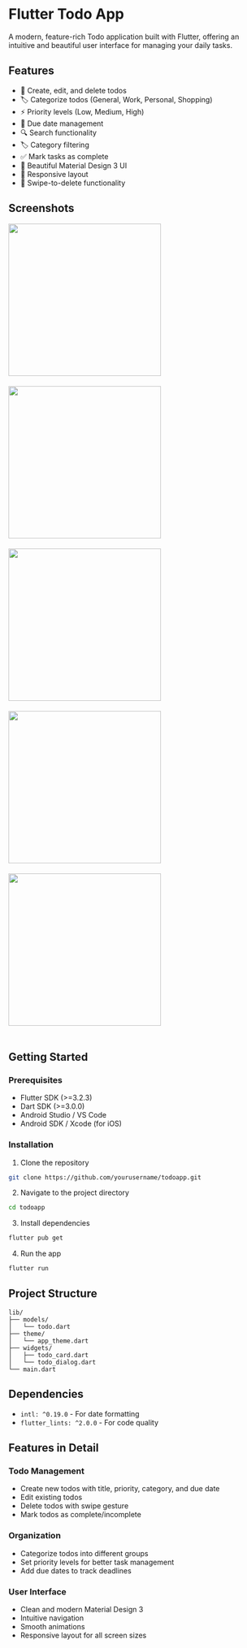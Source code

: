 # Flutter Todo App

A modern, feature-rich Todo application built with Flutter, offering an intuitive and beautiful user interface for managing your daily tasks.

## Features

- 📝 Create, edit, and delete todos
- 🏷️ Categorize todos (General, Work, Personal, Shopping)
- ⚡ Priority levels (Low, Medium, High)
- 📅 Due date management
- 🔍 Search functionality
- 🏷️ Category filtering
- ✅ Mark tasks as complete
- 💫 Beautiful Material Design 3 UI
- 📱 Responsive layout
- 🔄 Swipe-to-delete functionality

## Screenshots

<img src="https://github.com/user-attachments/assets/2a406864-b1be-47f5-addb-88b92bcf5ed0" width="300" style="margin-bottom: 20px;" />
<img src="https://github.com/user-attachments/assets/d5642b79-6028-4340-a4b9-41f38a77f9e3" width="300" style="margin-bottom: 20px;" />
<img src="https://github.com/user-attachments/assets/3e5f5b7b-c4b0-43cd-a05b-dd5d3304f6c3" width="300" style="margin-bottom: 20px;" />
<img src="https://github.com/user-attachments/assets/8c47e18e-bcec-447a-81af-89d3389068b6" width="300" style="margin-bottom: 20px;" />
<img src="https://github.com/user-attachments/assets/30485d11-b1fe-485b-bbf1-d74219764ae7" width="300" style="margin-bottom: 20px;" />






## Getting Started

### Prerequisites

- Flutter SDK (>=3.2.3)
- Dart SDK (>=3.0.0)
- Android Studio / VS Code
- Android SDK / Xcode (for iOS)

### Installation

1. Clone the repository
```bash
git clone https://github.com/yourusername/todoapp.git
```

2. Navigate to the project directory
```bash
cd todoapp
```

3. Install dependencies
```bash
flutter pub get
```

4. Run the app
```bash
flutter run
```

## Project Structure

```
lib/
├── models/
│   └── todo.dart
├── theme/
│   └── app_theme.dart
├── widgets/
│   ├── todo_card.dart
│   └── todo_dialog.dart
└── main.dart
```

## Dependencies

- `intl: ^0.19.0` - For date formatting
- `flutter_lints: ^2.0.0` - For code quality

## Features in Detail

### Todo Management
- Create new todos with title, priority, category, and due date
- Edit existing todos
- Delete todos with swipe gesture
- Mark todos as complete/incomplete

### Organization
- Categorize todos into different groups
- Set priority levels for better task management
- Add due dates to track deadlines

### User Interface
- Clean and modern Material Design 3
- Intuitive navigation
- Smooth animations
- Responsive layout for all screen sizes
